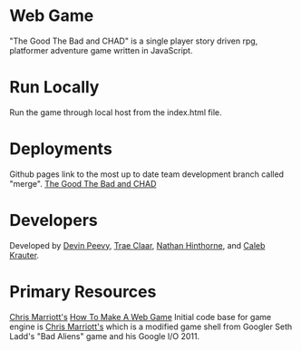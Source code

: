 # Web Game
"The Good The Bad and CHAD" is a single player story driven rpg, platformer adventure game written in JavaScript.

# Run Locally
Run the game through local host from the index.html file.

# Deployments
Github pages link to the most up to date team development branch called "merge".
[The Good The Bad and CHAD](https://goodbadchad.github.io/good-bad-chad-br/)

# Developers
Developed by [Devin Peevy](https://github.com/B1GD3VD0G), [Trae Claar](https://github.com/tclaar), [Nathan Hinthorne](https://github.com/NathanHinthorne), and [Caleb Krauter](https://github.com/calebkrauter).

# Primary Resources
[Chris Marriott's](https://github.com/algorithm0r) [How To Make A Web Game](https://www.youtube.com/watch?v=1YB7fZ07Ufc&list=PLRgsEjJNLnh7fqP4mVqP-h6fAnuOdx3l4)
Initial code base for game engine is [Chris Marriott's](https://github.com/algorithm0r/Empty--GameEngine) which is a modified game shell from Googler Seth Ladd's "Bad Aliens" game and his Google I/O 2011.
